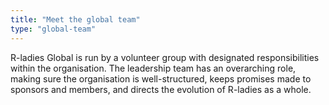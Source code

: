 ```yaml
---
title: "Meet the global team"
type: "global-team"
---
```


R-ladies Global is run by a volunteer group with designated responsibilities within the organisation.
The leadership team has an overarching role, making sure the organisation is well-structured, keeps promises made to sponsors and members, and directs the evolution of R-ladies as a whole.
